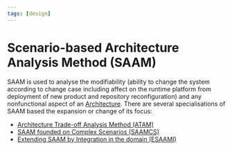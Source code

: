 ```yaml
---
tags: [design]
---
```


# Scenario-based Architecture Analysis Method (SAAM)

SAAM is used to analyse the modifiability (ability to change the system
according to change case including affect on the runtime platform from
deployment of new product and repository reconfiguration) and any nonfunctional
aspect of an [Architecture](202304201731.md). There are several specialisations
of SAAM based the expansion or change of its focus:
- [Architecture Trade-off Analysis Method (ATAM)](202304211610.md)
- [SAAM founded on Complex Scenarios (SAAMCS)](202304211618.md)
- [Extending SAAM by Integration in the domain (ESAAMI)](202304211619.md)
